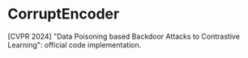 # CorruptEncoder
[CVPR 2024] "Data Poisoning based Backdoor Attacks to Contrastive Learning": official code implementation.
